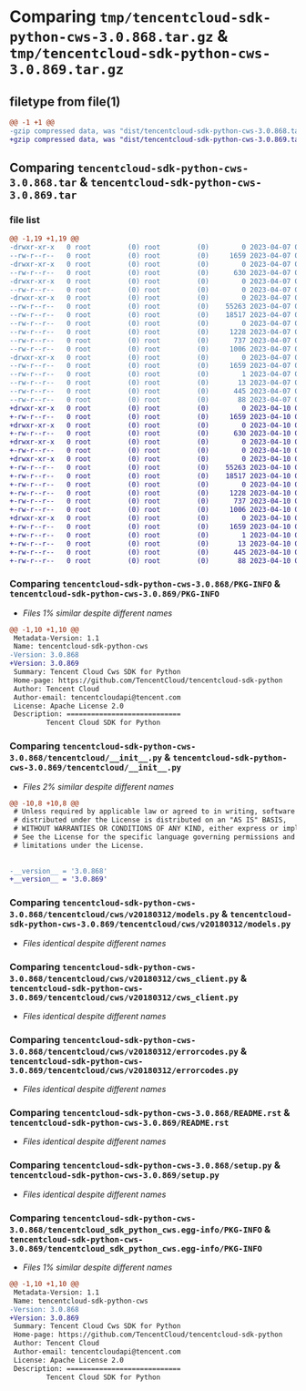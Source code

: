 # Comparing `tmp/tencentcloud-sdk-python-cws-3.0.868.tar.gz` & `tmp/tencentcloud-sdk-python-cws-3.0.869.tar.gz`

## filetype from file(1)

```diff
@@ -1 +1 @@
-gzip compressed data, was "dist/tencentcloud-sdk-python-cws-3.0.868.tar", last modified: Fri Apr  7 00:26:04 2023, max compression
+gzip compressed data, was "dist/tencentcloud-sdk-python-cws-3.0.869.tar", last modified: Mon Apr 10 02:59:51 2023, max compression
```

## Comparing `tencentcloud-sdk-python-cws-3.0.868.tar` & `tencentcloud-sdk-python-cws-3.0.869.tar`

### file list

```diff
@@ -1,19 +1,19 @@
-drwxr-xr-x   0 root         (0) root         (0)        0 2023-04-07 00:26:04.000000 tencentcloud-sdk-python-cws-3.0.868/
--rw-r--r--   0 root         (0) root         (0)     1659 2023-04-07 00:26:04.000000 tencentcloud-sdk-python-cws-3.0.868/PKG-INFO
-drwxr-xr-x   0 root         (0) root         (0)        0 2023-04-07 00:26:04.000000 tencentcloud-sdk-python-cws-3.0.868/tencentcloud/
--rw-r--r--   0 root         (0) root         (0)      630 2023-04-07 00:26:04.000000 tencentcloud-sdk-python-cws-3.0.868/tencentcloud/__init__.py
-drwxr-xr-x   0 root         (0) root         (0)        0 2023-04-07 00:26:04.000000 tencentcloud-sdk-python-cws-3.0.868/tencentcloud/cws/
--rw-r--r--   0 root         (0) root         (0)        0 2023-04-07 00:26:04.000000 tencentcloud-sdk-python-cws-3.0.868/tencentcloud/cws/__init__.py
-drwxr-xr-x   0 root         (0) root         (0)        0 2023-04-07 00:26:04.000000 tencentcloud-sdk-python-cws-3.0.868/tencentcloud/cws/v20180312/
--rw-r--r--   0 root         (0) root         (0)    55263 2023-04-07 00:26:04.000000 tencentcloud-sdk-python-cws-3.0.868/tencentcloud/cws/v20180312/models.py
--rw-r--r--   0 root         (0) root         (0)    18517 2023-04-07 00:26:04.000000 tencentcloud-sdk-python-cws-3.0.868/tencentcloud/cws/v20180312/cws_client.py
--rw-r--r--   0 root         (0) root         (0)        0 2023-04-07 00:26:04.000000 tencentcloud-sdk-python-cws-3.0.868/tencentcloud/cws/v20180312/__init__.py
--rw-r--r--   0 root         (0) root         (0)     1228 2023-04-07 00:26:04.000000 tencentcloud-sdk-python-cws-3.0.868/tencentcloud/cws/v20180312/errorcodes.py
--rw-r--r--   0 root         (0) root         (0)      737 2023-04-07 00:26:04.000000 tencentcloud-sdk-python-cws-3.0.868/README.rst
--rw-r--r--   0 root         (0) root         (0)     1006 2023-04-07 00:26:04.000000 tencentcloud-sdk-python-cws-3.0.868/setup.py
-drwxr-xr-x   0 root         (0) root         (0)        0 2023-04-07 00:26:04.000000 tencentcloud-sdk-python-cws-3.0.868/tencentcloud_sdk_python_cws.egg-info/
--rw-r--r--   0 root         (0) root         (0)     1659 2023-04-07 00:26:04.000000 tencentcloud-sdk-python-cws-3.0.868/tencentcloud_sdk_python_cws.egg-info/PKG-INFO
--rw-r--r--   0 root         (0) root         (0)        1 2023-04-07 00:26:04.000000 tencentcloud-sdk-python-cws-3.0.868/tencentcloud_sdk_python_cws.egg-info/dependency_links.txt
--rw-r--r--   0 root         (0) root         (0)       13 2023-04-07 00:26:04.000000 tencentcloud-sdk-python-cws-3.0.868/tencentcloud_sdk_python_cws.egg-info/top_level.txt
--rw-r--r--   0 root         (0) root         (0)      445 2023-04-07 00:26:04.000000 tencentcloud-sdk-python-cws-3.0.868/tencentcloud_sdk_python_cws.egg-info/SOURCES.txt
--rw-r--r--   0 root         (0) root         (0)       88 2023-04-07 00:26:04.000000 tencentcloud-sdk-python-cws-3.0.868/setup.cfg
+drwxr-xr-x   0 root         (0) root         (0)        0 2023-04-10 02:59:51.000000 tencentcloud-sdk-python-cws-3.0.869/
+-rw-r--r--   0 root         (0) root         (0)     1659 2023-04-10 02:59:51.000000 tencentcloud-sdk-python-cws-3.0.869/PKG-INFO
+drwxr-xr-x   0 root         (0) root         (0)        0 2023-04-10 02:59:51.000000 tencentcloud-sdk-python-cws-3.0.869/tencentcloud/
+-rw-r--r--   0 root         (0) root         (0)      630 2023-04-10 02:59:51.000000 tencentcloud-sdk-python-cws-3.0.869/tencentcloud/__init__.py
+drwxr-xr-x   0 root         (0) root         (0)        0 2023-04-10 02:59:51.000000 tencentcloud-sdk-python-cws-3.0.869/tencentcloud/cws/
+-rw-r--r--   0 root         (0) root         (0)        0 2023-04-10 02:59:51.000000 tencentcloud-sdk-python-cws-3.0.869/tencentcloud/cws/__init__.py
+drwxr-xr-x   0 root         (0) root         (0)        0 2023-04-10 02:59:51.000000 tencentcloud-sdk-python-cws-3.0.869/tencentcloud/cws/v20180312/
+-rw-r--r--   0 root         (0) root         (0)    55263 2023-04-10 02:59:51.000000 tencentcloud-sdk-python-cws-3.0.869/tencentcloud/cws/v20180312/models.py
+-rw-r--r--   0 root         (0) root         (0)    18517 2023-04-10 02:59:51.000000 tencentcloud-sdk-python-cws-3.0.869/tencentcloud/cws/v20180312/cws_client.py
+-rw-r--r--   0 root         (0) root         (0)        0 2023-04-10 02:59:51.000000 tencentcloud-sdk-python-cws-3.0.869/tencentcloud/cws/v20180312/__init__.py
+-rw-r--r--   0 root         (0) root         (0)     1228 2023-04-10 02:59:51.000000 tencentcloud-sdk-python-cws-3.0.869/tencentcloud/cws/v20180312/errorcodes.py
+-rw-r--r--   0 root         (0) root         (0)      737 2023-04-10 02:59:51.000000 tencentcloud-sdk-python-cws-3.0.869/README.rst
+-rw-r--r--   0 root         (0) root         (0)     1006 2023-04-10 02:59:51.000000 tencentcloud-sdk-python-cws-3.0.869/setup.py
+drwxr-xr-x   0 root         (0) root         (0)        0 2023-04-10 02:59:51.000000 tencentcloud-sdk-python-cws-3.0.869/tencentcloud_sdk_python_cws.egg-info/
+-rw-r--r--   0 root         (0) root         (0)     1659 2023-04-10 02:59:51.000000 tencentcloud-sdk-python-cws-3.0.869/tencentcloud_sdk_python_cws.egg-info/PKG-INFO
+-rw-r--r--   0 root         (0) root         (0)        1 2023-04-10 02:59:51.000000 tencentcloud-sdk-python-cws-3.0.869/tencentcloud_sdk_python_cws.egg-info/dependency_links.txt
+-rw-r--r--   0 root         (0) root         (0)       13 2023-04-10 02:59:51.000000 tencentcloud-sdk-python-cws-3.0.869/tencentcloud_sdk_python_cws.egg-info/top_level.txt
+-rw-r--r--   0 root         (0) root         (0)      445 2023-04-10 02:59:51.000000 tencentcloud-sdk-python-cws-3.0.869/tencentcloud_sdk_python_cws.egg-info/SOURCES.txt
+-rw-r--r--   0 root         (0) root         (0)       88 2023-04-10 02:59:51.000000 tencentcloud-sdk-python-cws-3.0.869/setup.cfg
```

### Comparing `tencentcloud-sdk-python-cws-3.0.868/PKG-INFO` & `tencentcloud-sdk-python-cws-3.0.869/PKG-INFO`

 * *Files 1% similar despite different names*

```diff
@@ -1,10 +1,10 @@
 Metadata-Version: 1.1
 Name: tencentcloud-sdk-python-cws
-Version: 3.0.868
+Version: 3.0.869
 Summary: Tencent Cloud Cws SDK for Python
 Home-page: https://github.com/TencentCloud/tencentcloud-sdk-python
 Author: Tencent Cloud
 Author-email: tencentcloudapi@tencent.com
 License: Apache License 2.0
 Description: ============================
         Tencent Cloud SDK for Python
```

### Comparing `tencentcloud-sdk-python-cws-3.0.868/tencentcloud/__init__.py` & `tencentcloud-sdk-python-cws-3.0.869/tencentcloud/__init__.py`

 * *Files 2% similar despite different names*

```diff
@@ -10,8 +10,8 @@
 # Unless required by applicable law or agreed to in writing, software
 # distributed under the License is distributed on an "AS IS" BASIS,
 # WITHOUT WARRANTIES OR CONDITIONS OF ANY KIND, either express or implied.
 # See the License for the specific language governing permissions and
 # limitations under the License.
 
 
-__version__ = '3.0.868'
+__version__ = '3.0.869'
```

### Comparing `tencentcloud-sdk-python-cws-3.0.868/tencentcloud/cws/v20180312/models.py` & `tencentcloud-sdk-python-cws-3.0.869/tencentcloud/cws/v20180312/models.py`

 * *Files identical despite different names*

### Comparing `tencentcloud-sdk-python-cws-3.0.868/tencentcloud/cws/v20180312/cws_client.py` & `tencentcloud-sdk-python-cws-3.0.869/tencentcloud/cws/v20180312/cws_client.py`

 * *Files identical despite different names*

### Comparing `tencentcloud-sdk-python-cws-3.0.868/tencentcloud/cws/v20180312/errorcodes.py` & `tencentcloud-sdk-python-cws-3.0.869/tencentcloud/cws/v20180312/errorcodes.py`

 * *Files identical despite different names*

### Comparing `tencentcloud-sdk-python-cws-3.0.868/README.rst` & `tencentcloud-sdk-python-cws-3.0.869/README.rst`

 * *Files identical despite different names*

### Comparing `tencentcloud-sdk-python-cws-3.0.868/setup.py` & `tencentcloud-sdk-python-cws-3.0.869/setup.py`

 * *Files identical despite different names*

### Comparing `tencentcloud-sdk-python-cws-3.0.868/tencentcloud_sdk_python_cws.egg-info/PKG-INFO` & `tencentcloud-sdk-python-cws-3.0.869/tencentcloud_sdk_python_cws.egg-info/PKG-INFO`

 * *Files 1% similar despite different names*

```diff
@@ -1,10 +1,10 @@
 Metadata-Version: 1.1
 Name: tencentcloud-sdk-python-cws
-Version: 3.0.868
+Version: 3.0.869
 Summary: Tencent Cloud Cws SDK for Python
 Home-page: https://github.com/TencentCloud/tencentcloud-sdk-python
 Author: Tencent Cloud
 Author-email: tencentcloudapi@tencent.com
 License: Apache License 2.0
 Description: ============================
         Tencent Cloud SDK for Python
```

